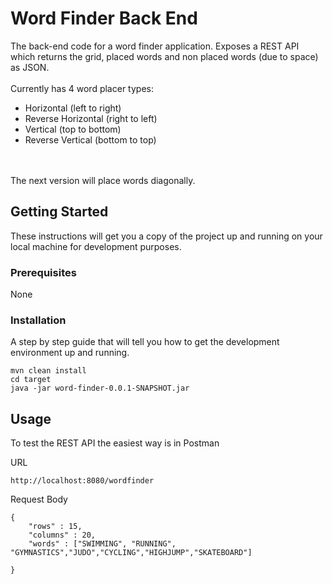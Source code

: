 # Word Finder Back End

The back-end code for a word finder application.  Exposes
a REST API which returns the grid, placed words and non placed words (due to space) as JSON.
<br/>
<br/>
Currently has 4 word placer types:
* Horizontal (left to right)
* Reverse Horizontal (right to left)
* Vertical (top to bottom)
* Reverse Vertical (bottom to top)
<br/>
<br/>
The next version will place words diagonally.

## Getting Started

These instructions will get you a copy of the project up and running on your local machine for development purposes.

### Prerequisites

None


### Installation

A step by step guide that will tell you how to get the development environment up and running.

```
mvn clean install
cd target
java -jar word-finder-0.0.1-SNAPSHOT.jar
```


## Usage

To test the REST API the easiest way is in Postman

URL

```
http://localhost:8080/wordfinder
```

Request Body

```
{
    "rows" : 15,
    "columns" : 20,
    "words" : ["SWIMMING", "RUNNING", "GYMNASTICS","JUDO","CYCLING","HIGHJUMP","SKATEBOARD"]

}
```



